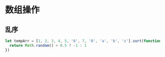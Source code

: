 # 数组操作

## 乱序

```js
let tempArr = [1, 2, 3, 4, 5, '6', 7, '8', 'a', 'b', 'z'].sort(function() {
  return Math.random() > 0.5 ? -1 : 1
})
```
